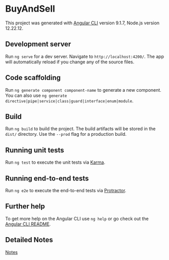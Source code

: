 # BuyAndSell

This project was generated with [Angular CLI](https://github.com/angular/angular-cli) version 9.1.7, Node.js version 12.22.12.

## Development server

Run `ng serve` for a dev server. Navigate to `http://localhost:4200/`. The app will automatically reload if you change any of the source files.

## Code scaffolding

Run `ng generate component component-name` to generate a new component. You can also use `ng generate directive|pipe|service|class|guard|interface|enum|module`.

## Build

Run `ng build` to build the project. The build artifacts will be stored in the `dist/` directory. Use the `--prod` flag for a production build.

## Running unit tests

Run `ng test` to execute the unit tests via [Karma](https://karma-runner.github.io).

## Running end-to-end tests

Run `ng e2e` to execute the end-to-end tests via [Protractor](http://www.protractortest.org/).

## Further help

To get more help on the Angular CLI use `ng help` or go check out the [Angular CLI README](https://github.com/angular/angular-cli/blob/master/README.md).

## Detailed Notes
[Notes](https://docs.google.com/document/d/1NcOW9YWqDTdlTzjCWV-TMZW5jaFBmB_8Z3pmWiRdOBc/edit?usp=sharing)
